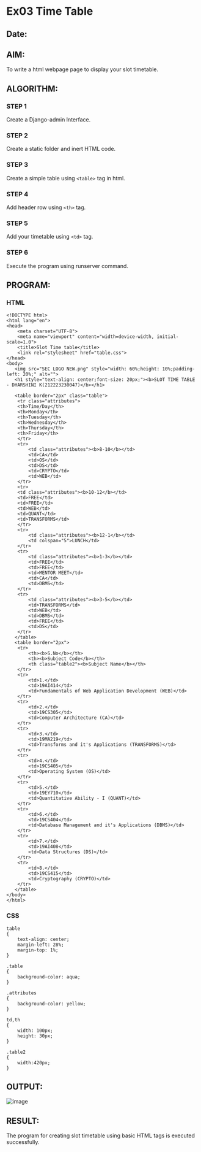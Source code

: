 # Ex03 Time Table
## Date:

## AIM:
To write a html webpage page to display your slot timetable.

## ALGORITHM:
### STEP 1
Create a Django-admin Interface.

### STEP 2
Create a static folder and inert HTML code.

### STEP 3
Create a simple table using ```<table>``` tag in html.

### STEP 4
Add header row using ```<th>``` tag.

### STEP 5
Add your timetable using ```<td>``` tag.

### STEP 6
Execute the program using runserver command.

## PROGRAM:
### HTML
~~~
<!DOCTYPE html>
<html lang="en">
<head>
    <meta charset="UTF-8">
    <meta name="viewport" content="width=device-width, initial-scale=1.0">
    <title>Slot Time table</title>
    <link rel="stylesheet" href="table.css">
</head>
<body>
   <img src="SEC LOGO NEW.png" style="width: 60%;height: 10%;padding-left: 20%;" alt="">
   <h1 style="text-align: center;font-size: 20px;"><b>SLOT TIME TABLE - DHARSHINI K(212223230047)</b></h1>
  
   <table border="2px" class="table">
    <tr class="attributes">
    <th>Time/Day</th>
    <th>Monday</th>
    <th>Tuesday</th>
    <th>Wednesday</th>
    <th>Thursday</th>
    <th>Friday</th>
    </tr>
    <tr>
        <td class="attributes"><b>8-10</b></td>
        <td>CA</td>
        <td>OS</td>
        <td>DS</td>
        <td>CRYPTO</td>
        <td>WEB</td>
    </tr>
    <tr>
    <td class="attributes"><b>10-12</b></td>
    <td>FREE</td>
    <td>FREE</td>
    <td>WEB</td>
    <td>QUANT</td>
    <td>TRANSFORMS</td>
    </tr>
    <tr>
        <td class="attributes"><b>12-1</b></td>
        <td colspan="5">LUNCH</td>
    </tr>
    <tr>
        <td class="attributes"><b>1-3</b></td>
        <td>FREE</td>
        <td>FREE</td>
        <td>MENTOR MEET</td>
        <td>CA</td>
        <td>DBMS</td>
    </tr>
    <tr>
        <td class="attributes"><b>3-5</b></td>
        <td>TRANSFORMS</td>
        <td>WEB</td>
        <td>DBMS</td>
        <td>FREE</td>
        <td>DS</td>
    </tr>
   </table>
   <table border="2px">
    <tr>
        <th><b>S.No</b></th>
        <th><b>Subject Code</b></th>
        <th class="table2"><b>Subject Name</b></th>
    </tr>
    <tr>
        <td>1.</td>
        <td>19AI414</td>
        <td>Fundamentals of Web Application Development (WEB)</td>
    </tr>
    <tr>
        <td>2.</td>
        <td>19CS305</td>
        <td>Computer Architecture (CA)</td>
    </tr>
    <tr>
        <td>3.</td>
        <td>19MA219</td>
        <td>Transforms and it's Applications (TRANSFORMS)</td>
    </tr>
    <tr>
        <td>4.</td>
        <td>19CS405</td>
        <td>Operating System (OS)</td>
    </tr>
    <tr>
        <td>5.</td>
        <td>19EY710</td>
        <td>Quantitative Ability - I (QUANT)</td>
    </tr>
    <tr>
        <td>6.</td>
        <td>19CS404</td>
        <td>Database Management and it's Applications (DBMS)</td>
    </tr>
    <tr>
        <td>7.</td>
        <td>19AI408</td>
        <td>Data Structures (DS)</td>
    </tr>
    <tr>
        <td>8.</td>
        <td>19CS415</td>
        <td>Cryptography (CRYPTO)</td>
    </tr>
   </table>
</body>
</html>
~~~

### CSS
~~~
table
{
    text-align: center;
    margin-left: 28%;
    margin-top: 1%;
}

.table
{
    background-color: aqua;
}

.attributes
{
    background-color: yellow;
}

td,th
{
    width: 100px;
    height: 30px;
}

.table2
{
    width:420px;
}
~~~

## OUTPUT:
![image](https://github.com/user-attachments/assets/90f08da5-96de-44a3-8bdb-6b4e2046d57d)

## RESULT:
The program for creating slot timetable using basic HTML tags is executed successfully.
